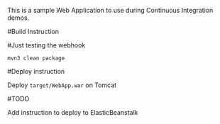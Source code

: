 This is a sample Web Application to use during Continuous Integration demos.

#Build Instruction

#Just testing the webhook



```
mvn3 clean package
```



#Deploy instruction



Deploy ```target/WebApp.war``` on Tomcat
 
#TODO
 
Add instruction to deploy to ElasticBeanstalk
